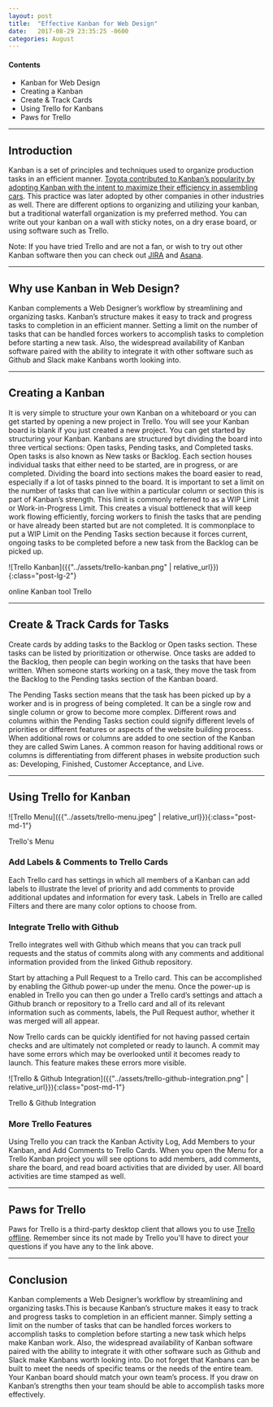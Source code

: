 ```yaml
---
layout: post
title:  "Effective Kanban for Web Design"
date:   2017-08-29 23:35:25 -0600
categories: August
---
```



#### Contents
* Kanban for Web Design
* Creating a Kanban
* Create & Track Cards
* Using Trello for Kanbans
* Paws for Trello


****

## Introduction
Kanban is a set of principles and techniques used to organize production tasks in an efficient manner. [Toyota contributed to Kanban’s popularity by adopting Kanban with the intent to maximize their efficiency in assembling cars](https://www.atlassian.com/agile/kanban). This practice was later adopted by other companies in other industries as well. There are different options to organizing and utilizing your kanban, but a traditional waterfall organization is my preferred method. You can write out your kanban on a wall with sticky notes, on a dry erase board, or using software such as Trello.

Note: If you have tried Trello and are not a fan, or wish to try out other Kanban software then you can check out [JIRA](https://www.atlassian.com/software/jira) and [Asana](https://asana.com). 

****

## Why use Kanban in Web Design?
Kanban complements a Web Designer’s workflow by streamlining and organizing tasks. Kanban’s structure makes it easy to track and progress tasks to completion in an efficient manner. Setting a limit on the number of tasks that can be handled forces workers to accomplish tasks to completion before starting a new task. Also, the widespread availability of Kanban software paired with the ability to integrate it with other software such as Github and Slack make Kanbans worth looking into.

****

## Creating a Kanban
It is very simple to structure your own Kanban on a whiteboard or you can get started by opening a new project in Trello. You will see your Kanban board is blank if you just created a new project. You can get started by structuring your Kanban. Kanbans are structured byt dividing the board into three vertical sections: Open tasks, Pending tasks, and Completed tasks. Open tasks is also known as New tasks or Backlog. Each section houses individual tasks that either need to be started, are in progress, or are completed. Dividing the board into sections makes the board easier to read, especially if a lot of tasks pinned to the board. It is important to set a limit on the number of tasks that can live within a particular column or section this is part of Kanban’s strength. This limit is commonly referred to as a WIP Limit or Work-in-Progress Limit. This creates a visual bottleneck that will keep work flowing efficiently, forcing workers to finish the tasks that are pending or have already been started but are not completed. It is commonplace to put a WIP Limit on the Pending Tasks section because it forces current, ongoing tasks to be completed before a new task from the Backlog can be picked up. 

![Trello Kanban]({{"../assets/trello-kanban.png" | relative_url}}){:class="post-lg-2"}
<div class="text-center blog-caption">
online Kanban tool Trello
</div>

****

## Create & Track Cards for Tasks
Create cards by adding tasks to the Backlog or Open tasks section. These tasks can be listed by prioritization or otherwise. Once tasks are added to the Backlog, then people can begin working on the tasks that have been written. When someone starts working on a task, they move the task from the Backlog to the Pending tasks section of the Kanban board. 

The Pending Tasks section means that the task has been picked up by a worker and is in progress of being completed. It can be a single row and single column or grow to become more complex. Different rows and columns within the Pending Tasks section could signify different levels of priorities or different features or aspects of the website building process. When additional rows or columns are added to one section of the Kanban they are called  Swim Lanes. A common reason for having additional rows or columns is differentiating from different phases in website production such as: Developing, Finished, Customer Acceptance, and Live. 

****

## Using Trello for Kanban

![Trello Menu]({{"../assets/trello-menu.jpeg" | relative_url}}){:class="post-md-1"}
<div class="text-center blog-caption">
Trello's Menu
</div>

### Add Labels & Comments to Trello Cards
Each Trello card has settings in which all members of a Kanban can add labels to illustrate the level of priority and add comments to provide additional updates and information for every task. Labels in Trello are called Filters and there are many color options to choose from. 

### Integrate Trello with Github
Trello integrates well with Github which means that you can track pull requests and the status of commits along with any comments and additional information provided from the linked Github repository. 

Start by attaching a Pull Request to a Trello card. This can be accomplished by enabling the Github power-up under the menu. Once the power-up is enabled in Trello you can then go under a Trello card’s settings and attach a Github branch or repository to a Trello card and all of its relevant information such as comments, labels, the Pull Request author, whether it was merged will all appear.

Now Trello cards can be quickly identified for not having passed certain checks and are ultimately not completed or ready to launch. A commit may have some errors which may be overlooked until it becomes ready to launch. This feature makes these errors more visible.

![Trello & Github Integration]({{"../assets/trello-github-integration.png" | relative_url}}){:class="post-md-1"}
<div class="text-center blog-caption">
Trello & Github Integration
</div>

### More Trello Features
Using Trello you can track the Kanban Activity Log, Add Members to your Kanban, and Add Comments to Trello Cards.
When you open the Menu for a Trello Kanban project you will see options to add members, add comments, share the board, and read board activities that are divided by user. All board activities are time stamped as well.

****

## Paws for Trello 
Paws for Trello is a third-party desktop client that allows you to use [Trello offline](http://friendlyfox.es/pawsfortrello/). Remember since its not made by Trello you'll have to direct your questions if you have any to the link above. 

****

## Conclusion
Kanban complements a Web Designer’s workflow by streamlining and organizing tasks.This is because Kanban’s structure makes it easy to track and progress tasks to completion in an efficient manner. Simply setting a limit on the number of tasks that can be handled forces workers to accomplish tasks to completion before starting a new task which helps make Kanban work. Also, the widespread availability of Kanban software paired with the ability to integrate it with other software such as Github and Slack make Kanbans worth looking into. Do not forget that Kanbans can be built to meet the needs of specific teams or the needs of the entire team. Your Kanban board should match your own team’s process. If you draw on Kanban’s strengths then your team should be able to accomplish tasks more effectively. 


